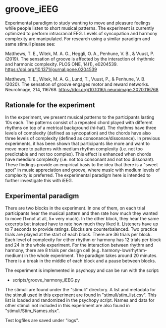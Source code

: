 # groove_iEEG

Experimental paradigm to study wanting to move and pleasure feelings while people listen to short musical patterns. The experiment is currently optimized to perform intracranial EEG. Levels of syncopation and harmony complexity are manipulated. For research using a similar paradigm and same stimuli please see:

Matthews, T. E., Witek, M. A. G., Heggli, O. A., Penhune, V. B., & Vuust, P. (2019). The sensation of groove is affected by the interaction of rhythmic and harmonic complexity. PLOS ONE, 14(1), e0204539. https://doi.org/10.1371/journal.pone.0204539

Matthews, T. E., Witek, M. A. G., Lund, T., Vuust, P., & Penhune, V. B. (2020). The sensation of groove engages motor and reward networks. NeuroImage, 214, 116768. https://doi.org/10.1016/j.neuroimage.2020.116768

## Rationale for the experiment

In the experiment, we present musical patterns to the participants lasting 10s each. The patterns consist of a repeated chord played with different rhythms on top of a metrical background (hi-hat). The rhythms have three levels of complexity (defined as syncopation) and the chords have also three levels of complexity (defined as consonance/dissonance). In previous experiments, it has been shown that participants like more and want to move more to patterns with medium rhythm complexity (i.e. not too predictable and not too complex). This effect is enhanced when chords have meedium complexity (i.e. not too consonant and not too dissonant). These findings provide an empirical basis to the idea that there is a "sweet spot" in music appreciation and groove, where music with medium levels of complexity is preferred. The experimental paradigm here is intended to further investigate this with iEEG. 

## Experimental paradigm

There are two blocks in the experiment. In one of them, on each trial participants hear the musical pattern and then rate how much they wanted to move (1=not at all, 5= very much). In the other block, they hear the same excerpts but instead have to rate how much they liked it. Listeners have up to 7 seconds to provide ratings. Blocks are counterbalanced. Two practice trials are played at the start of each block. There are 36 trials per block. Each level of complexity for either rhythm or harmony has 12 trials per block and 24 in the whole experiment. For the interaction between rhythm and harmony, there are 8 trials per design cell (e.g. harmony-low/rhythm-medium) in the whole experiment. The paradigm takes around 20 minutes. There is a break in the middle of each block and a pause between blocks.

The experiment is implemented in psychopy and can be run with the script:

- scripts/groove_harmony_iEEG.py

The stimuli are found under the "stimuli" directory. A list and metadata for the stimuli used in this experiment are found in "stimuli/stim_list.csv". This list is loaded and randomized in the psychopy script. Names and data for other stimuli not included in this experiment are also found in "stimuli/Stim_Names.xlsx". 

Test logfiles are saved under "logs".

